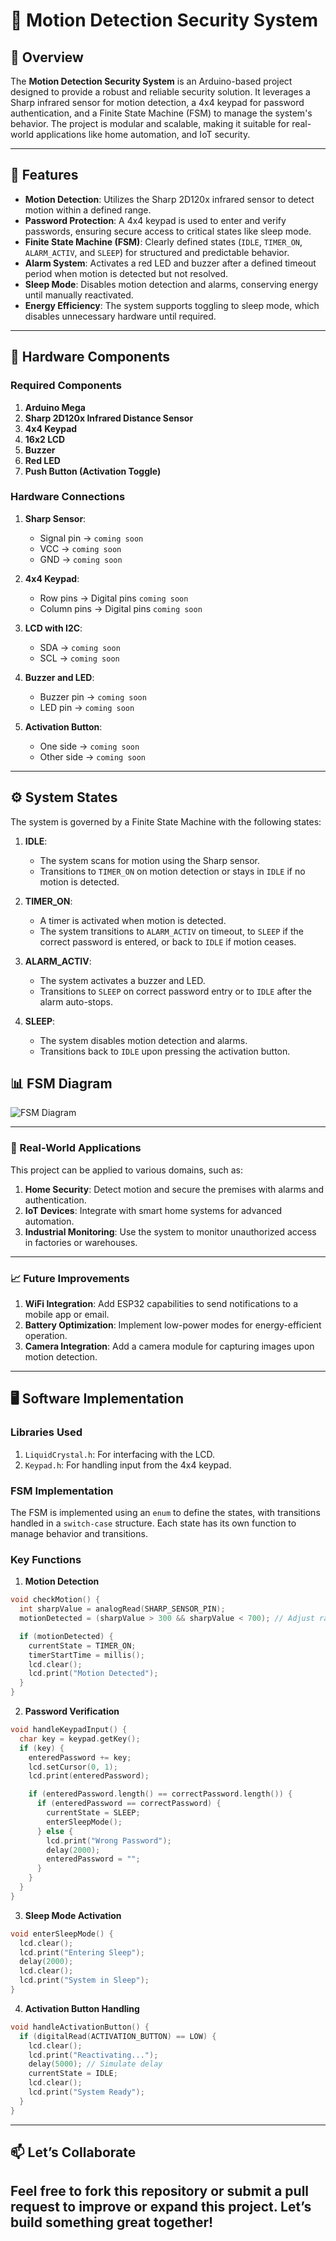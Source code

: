 # 🔐 Motion Detection Security System

## 📜 Overview  
The **Motion Detection Security System** is an Arduino-based project designed to provide a robust and reliable security solution. It leverages a Sharp infrared sensor for motion detection, a 4x4 keypad for password authentication, and a Finite State Machine (FSM) to manage the system's behavior. The project is modular and scalable, making it suitable for real-world applications like home automation, and IoT security.

---

## 🎯 Features  

- **Motion Detection**: Utilizes the Sharp 2D120x infrared sensor to detect motion within a defined range.  
- **Password Protection**: A 4x4 keypad is used to enter and verify passwords, ensuring secure access to critical states like sleep mode.  
- **Finite State Machine (FSM)**: Clearly defined states (`IDLE`, `TIMER_ON`, `ALARM_ACTIV`, and `SLEEP`) for structured and predictable behavior.  
- **Alarm System**: Activates a red LED and buzzer after a defined timeout period when motion is detected but not resolved.  
- **Sleep Mode**: Disables motion detection and alarms, conserving energy until manually reactivated.  
- **Energy Efficiency**: The system supports toggling to sleep mode, which disables unnecessary hardware until required.  

---

## 🔧 Hardware Components  

### Required Components  
1. **Arduino Mega**  
2. **Sharp 2D120x Infrared Distance Sensor**  
3. **4x4 Keypad**  
4. **16x2 LCD**  
5. **Buzzer**  
6. **Red LED**  
7. **Push Button (Activation Toggle)**  

### Hardware Connections  
1. **Sharp Sensor**:  
   - Signal pin → `coming soon`  
   - VCC → `coming soon`  
   - GND → `coming soon`  

2. **4x4 Keypad**:  
   - Row pins → Digital pins `coming soon`  
   - Column pins → Digital pins `coming soon`  

3. **LCD with I2C**:  
   - SDA → `coming soon`  
   - SCL → `coming soon`  

4. **Buzzer and LED**:  
   - Buzzer pin → `coming soon`  
   - LED pin → `coming soon`  

5. **Activation Button**:  
   - One side → `coming soon`  
   - Other side → `coming soon`  

---

## ⚙️ System States  

The system is governed by a Finite State Machine with the following states:  

1. **IDLE**:  
   - The system scans for motion using the Sharp sensor.  
   - Transitions to `TIMER_ON` on motion detection or stays in `IDLE` if no motion is detected.  

2. **TIMER_ON**:  
   - A timer is activated when motion is detected.  
   - The system transitions to `ALARM_ACTIV` on timeout, to `SLEEP` if the correct password is entered, or back to `IDLE` if motion ceases.  

3. **ALARM_ACTIV**:  
   - The system activates a buzzer and LED.  
   - Transitions to `SLEEP` on correct password entry or to `IDLE` after the alarm auto-stops.  

4. **SLEEP**:  
   - The system disables motion detection and alarms.  
   - Transitions back to `IDLE` upon pressing the activation button.

## 📊 FSM Diagram

![FSM Diagram](FSMDiagram.png)


---

### 🚀 Real-World Applications  

This project can be applied to various domains, such as:  

1. **Home Security**: Detect motion and secure the premises with alarms and authentication.  
2. **IoT Devices**: Integrate with smart home systems for advanced automation.  
3. **Industrial Monitoring**: Use the system to monitor unauthorized access in factories or warehouses.  

---

### 📈 Future Improvements  

1. **WiFi Integration**: Add ESP32 capabilities to send notifications to a mobile app or email.  
2. **Battery Optimization**: Implement low-power modes for energy-efficient operation.  
3. **Camera Integration**: Add a camera module for capturing images upon motion detection.

---

## 🖥️ Software Implementation  

### Libraries Used  
1. `LiquidCrystal.h`: For interfacing with the LCD.  
2. `Keypad.h`: For handling input from the 4x4 keypad.  

### FSM Implementation  
The FSM is implemented using an `enum` to define the states, with transitions handled in a `switch-case` structure. Each state has its own function to manage behavior and transitions.

### Key Functions  

1. **Motion Detection**  
```cpp
void checkMotion() {
  int sharpValue = analogRead(SHARP_SENSOR_PIN);
  motionDetected = (sharpValue > 300 && sharpValue < 700); // Adjust range

  if (motionDetected) {
    currentState = TIMER_ON;
    timerStartTime = millis();
    lcd.clear();
    lcd.print("Motion Detected");
  }
}
```
2. **Password Verification**  
```cpp
void handleKeypadInput() {
  char key = keypad.getKey();
  if (key) {
    enteredPassword += key;
    lcd.setCursor(0, 1);
    lcd.print(enteredPassword);

    if (enteredPassword.length() == correctPassword.length()) {
      if (enteredPassword == correctPassword) {
        currentState = SLEEP;
        enterSleepMode();
      } else {
        lcd.print("Wrong Password");
        delay(2000);
        enteredPassword = "";
      }
    }
  }
}
```

3. **Sleep Mode Activation**
```cpp
void enterSleepMode() {
  lcd.clear();
  lcd.print("Entering Sleep");
  delay(2000);
  lcd.clear();
  lcd.print("System in Sleep");
}
```

4. **Activation Button Handling**
```cpp
void handleActivationButton() {
  if (digitalRead(ACTIVATION_BUTTON) == LOW) {
    lcd.clear();
    lcd.print("Reactivating...");
    delay(5000); // Simulate delay
    currentState = IDLE;
    lcd.clear();
    lcd.print("System Ready");
  }
}
```

---

## 📫 Let’s Collaborate

Feel free to fork this repository or submit a pull request to improve or expand this project. Let’s build something great together!
---
